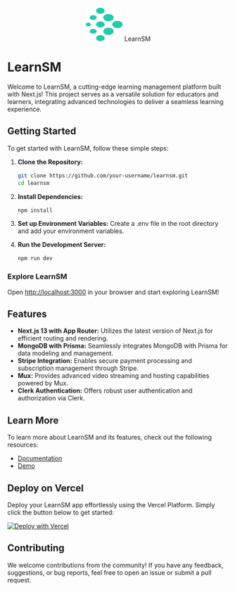   <!-- Project Banner -->
<p align="center">
  <img src="https://github.com/Aman-Yadav13/LearnSM/blob/main/public/logo.svg" alt="LearnSM Banner"> LearnSM
</p>



<!-- Project Description -->
# LearnSM

Welcome to LearnSM, a cutting-edge learning management platform built with Next.js! This project serves as a versatile solution for educators and learners, integrating advanced technologies to deliver a seamless learning experience.

## Getting Started

To get started with LearnSM, follow these simple steps:

1. **Clone the Repository:**

   ```bash
   git clone https://github.com/your-username/learnsm.git
   cd learnsm

2. **Install Dependencies:** 

   ```powershell
   npm install

3. **Set up Environment Variables:**
   Create a .env file in the root directory and add your environment variables.

4. **Run the Development Server:**
   ```powershell
   npm run dev


### Explore LearnSM

Open [http://localhost:3000](http://localhost:3000) in your browser and start exploring LearnSM!

## Features

- **Next.js 13 with App Router:** Utilizes the latest version of Next.js for efficient routing and rendering.
- **MongoDB with Prisma:** Seamlessly integrates MongoDB with Prisma for data modeling and management.
- **Stripe Integration:** Enables secure payment processing and subscription management through Stripe.
- **Mux:** Provides advanced video streaming and hosting capabilities powered by Mux.
- **Clerk Authentication:** Offers robust user authentication and authorization via Clerk.

## Learn More

To learn more about LearnSM and its features, check out the following resources:

- [Documentation](https://nextjs.org/docs)
- [Demo](https://learnsm.vercel.app)

## Deploy on Vercel

Deploy your LearnSM app effortlessly using the Vercel Platform. Simply click the button below to get started:

[![Deploy with Vercel](https://vercel.com/button)](https://vercel.com/new?repository=https://github.com/your-username/learnsm)

## Contributing

We welcome contributions from the community! If you have any feedback, suggestions, or bug reports, feel free to open an issue or submit a pull request.
